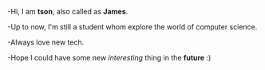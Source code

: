 -Hi, I am **tson**, also called as **James**.

-Up to now, I'm still a student whom explore the world of computer science.

-Always love new tech.

-Hope I could have some new *interesting* thing in the **future** :)

<!---
thaisonho/thaisonho is a ✨ special ✨ repository because its `README.md` (this file) appears on your GitHub profile.
You can click the Preview link to take a look at your changes.
--->
